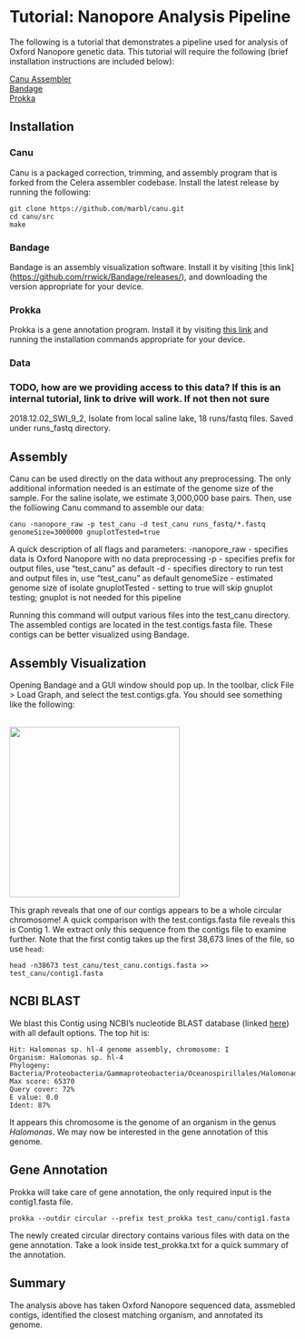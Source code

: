 # Tutorial: Nanopore Analysis Pipeline

The following is a tutorial that demonstrates a pipeline used for analysis of Oxford Nanopore genetic data. This tutorial will require the following (brief installation instructions are included below):

[Canu Assembler](https://canu.readthedocs.io/en/latest/)  
[Bandage](https://rrwick.github.io/Bandage/)  
[Prokka](https://github.com/tseemann/prokka)  


## Installation
### Canu

Canu is a packaged correction, trimming, and assembly program that is forked from the Celera assembler codebase. Install the latest release by running the following:

```
git clone https://github.com/marbl/canu.git
cd canu/src
make
```

### Bandage
Bandage is an assembly visualization software. Install it by visiting [this link] (https://github.com/rrwick/Bandage/releases/), and downloading the version appropriate for your device.


### Prokka
Prokka is a gene annotation program. Install it by visiting [this link](https://github.com/tseemann/prokka) and running the installation commands appropriate for your device.


### Data
### TODO, how are we providing access to this data? If this is an internal tutorial, link to drive will work. If not then not sure
2018.12.02_SWI_9_2, Isolate from local saline lake, 18 runs/fastq files. Saved under runs_fastq directory.


## Assembly
Canu can be used directly on the data without any preprocessing. The only additional information needed is an estimate of the genome size of the sample. For the saline isolate, we estimate 3,000,000 base pairs. Then, use the folliowing Canu command to assemble our data:

```
canu -nanopore_raw -p test_canu -d test_canu runs_fastq/*.fastq genomeSize=3000000 gnuplotTested=true
```

A quick description of all flags and parameters: 
-nanopore_raw - specifies data is Oxford Nanopore with no data preprocessing
-p - specifies prefix for output files, use “test_canu” as default
-d - specifies directory to run test and output files in, use “test_canu” as default
genomeSize - estimated genome size of isolate
gnuplotTested - setting to true will skip gnuplot testing; gnuplot is not needed for this pipeline

Running this command will output various files into the test_canu directory. The assembled contigs are located in the test.contigs.fasta file. These contigs can be better visualized using Bandage.


## Assembly Visualization
Opening Bandage and a GUI window should pop up. In the toolbar, click File > Load Graph, and select the test.contigs.gfa. You should see something like the following:

<br /><img src="https://github.com/sabeelmansuri/bowman_archive/blob/master/Bandage.png" width="300"><br />

This graph reveals that one of our contigs appears to be a whole circular chromosome! A quick comparison with the test.contigs.fasta file reveals this is Contig 1. We extract only this sequence from the contigs file to examine further. Note that the first contig takes up the first 38,673 lines of the file, so use `head`:

```
head -n38673 test_canu/test_canu.contigs.fasta >> test_canu/contig1.fasta 
```

## NCBI BLAST
We blast this Contig using NCBI’s nucleotide BLAST database (linked [here](https://blast.ncbi.nlm.nih.gov/Blast.cgi)) with all default options. The top hit is:

```
Hit: Halomonas sp. hl-4 genome assembly, chromosome: I  
Organism: Halomonas sp. hl-4  
Phylogeny: Bacteria/Proteobacteria/Gammaproteobacteria/Oceanospirillales/Halomonadaceae/Halomonas  
Max score: 65370  
Query cover: 72%  
E value: 0.0  
Ident: 87%  
```

It appears this chromosome is the genome of an organism in the genus *Halomonas*. We may now be interested in
the gene annotation of this genome.


## Gene Annotation
Prokka will take care of gene annotation, the only required input is the contig1.fasta file.

```
prokka --outdir circular --prefix test_prokka test_canu/contig1.fasta
```

The newly created circular directory contains various files with data on the gene annotation. Take a look inside test_prokka.txt for a quick summary of the annotation.


## Summary
The analysis above has taken Oxford Nanopore sequenced data, assmebled contigs, identified the closest matching
organism, and annotated its genome.
